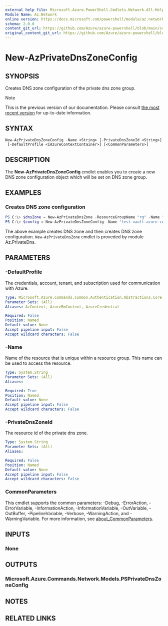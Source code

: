 ```yaml
---
external help file: Microsoft.Azure.PowerShell.Cmdlets.Network.dll-Help.xml
Module Name: Az.Network
online version: https://docs.microsoft.com/powershell/module/az.network/new-azprivatednszoneconfig
schema: 2.0.0
content_git_url: https://github.com/Azure/azure-powershell/blob/main/src/Network/Network/help/New-AzPrivateDnsZoneConfig.md
original_content_git_url: https://github.com/Azure/azure-powershell/blob/main/src/Network/Network/help/New-AzPrivateDnsZoneConfig.md
---
```


# New-AzPrivateDnsZoneConfig

## SYNOPSIS
Creates DNS zone configuration of the private dns zone group.

> [!NOTE]
>This is the previous version of our documentation. Please consult [the most recent version](/powershell/module/az.network/new-azprivatednszoneconfig) for up-to-date information.

## SYNTAX

```
New-AzPrivateDnsZoneConfig -Name <String> [-PrivateDnsZoneId <String>]
 [-DefaultProfile <IAzureContextContainer>] [<CommonParameters>]
```

## DESCRIPTION
The **New-AzPrivateDnsZoneConfig** cmdlet enables you to create a new DNS zone configuration object which will be set on DNS zone group.

## EXAMPLES

### Creates DNS zone configuration
```powershell
PS C:\> $dnsZone = New-AzPrivateDnsZone -ResourceGroupName "rg" -Name "test.vault.azure.com"
PS C:\> $config = New-AzPrivateDnsZoneConfig -Name "test-vault-azure-com" -PrivateDnsZoneId $dnsZone.ResourceId
```

The above example creates DNS zone and then creates DNS zone configuration. `New-AzPrivateDnsZone` cmdlet is proveded by module Az.PrivateDns.

## PARAMETERS

### -DefaultProfile
The credentials, account, tenant, and subscription used for communication with Azure.

```yaml
Type: Microsoft.Azure.Commands.Common.Authentication.Abstractions.Core.IAzureContextContainer
Parameter Sets: (All)
Aliases: AzContext, AzureRmContext, AzureCredential

Required: False
Position: Named
Default value: None
Accept pipeline input: False
Accept wildcard characters: False
```

### -Name
Name of the resource that is unique within a resource group.
This name can be used to access the resource.

```yaml
Type: System.String
Parameter Sets: (All)
Aliases:

Required: True
Position: Named
Default value: None
Accept pipeline input: False
Accept wildcard characters: False
```

### -PrivateDnsZoneId
The resource id of the private dns zone.

```yaml
Type: System.String
Parameter Sets: (All)
Aliases:

Required: False
Position: Named
Default value: None
Accept pipeline input: False
Accept wildcard characters: False
```

### CommonParameters
This cmdlet supports the common parameters: -Debug, -ErrorAction, -ErrorVariable, -InformationAction, -InformationVariable, -OutVariable, -OutBuffer, -PipelineVariable, -Verbose, -WarningAction, and -WarningVariable. For more information, see [about_CommonParameters](http://go.microsoft.com/fwlink/?LinkID=113216).

## INPUTS

### None

## OUTPUTS

### Microsoft.Azure.Commands.Network.Models.PSPrivateDnsZoneConfig

## NOTES

## RELATED LINKS
